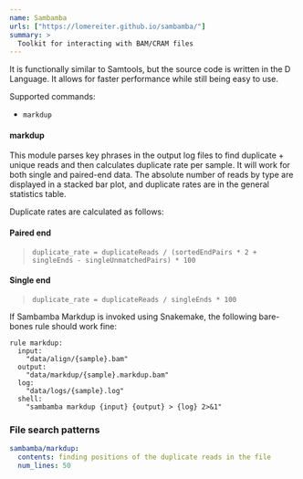 ```yaml
---
name: Sambamba
urls: ["https://lomereiter.github.io/sambamba/"]
summary: >
  Toolkit for interacting with BAM/CRAM files
---
```


<!--
~~~~~ DO NOT EDIT ~~~~~
This file is autogenerated from the MultiQC module python docstring.
Do not edit the markdown, it will be overwritten.

File path for the source of this content: multiqc/modules/sambamba/sambamba.py
~~~~~~~~~~~~~~~~~~~~~~~
-->

It is functionally similar to Samtools, but the source code is written in the D Language. It allows for faster performance while still being easy to use.

Supported commands:

- `markdup`

#### markdup

This module parses key phrases in the output log files to find duplicate +
unique reads and then calculates duplicate rate per sample. It will work for both
single and paired-end data. The absolute number of reads by type are displayed
in a stacked bar plot, and duplicate rates are in the general statistics table.

Duplicate rates are calculated as follows:

#### Paired end

> `duplicate_rate = duplicateReads / (sortedEndPairs * 2 + singleEnds - singleUnmatchedPairs) * 100`

#### Single end

> `duplicate_rate = duplicateReads / singleEnds * 100`

If Sambamba Markdup is invoked using Snakemake, the following bare-bones
rule should work fine:

```
rule markdup:
  input:
    "data/align/{sample}.bam"
  output:
    "data/markdup/{sample}.markdup.bam"
  log:
    "data/logs/{sample}.log"
  shell:
    "sambamba markdup {input} {output} > {log} 2>&1"
```

### File search patterns

```yaml
sambamba/markdup:
  contents: finding positions of the duplicate reads in the file
  num_lines: 50
```
